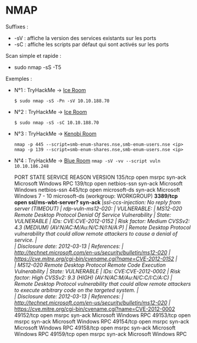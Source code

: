 # NMAP

Suffixes : 
* -sV : affiche la version des services existants sur les ports
* -sC : affiche les scripts par défaut qui sont activés sur les ports

Scan simple et rapide : 
* sudo nmap -sS -T5 <ip>

Exemples : 
* N°1 : TryHackMe -> [Ice Room](https://tryhackme.com/room/ice)

    ```$ sudo nmap -sS -Pn -sV 10.10.188.70```

* N°2 : TryHackMe -> [Ice Room](https://tryhackme.com/room/ice)

    ```$ sudo nmap -sS -sC 10.10.188.70```

* N°3 : TryHackMe -> [Kenobi Room](https://tryhackme.com/room/kenobi)

    ```nmap -p 445 --script=smb-enum-shares.nse,smb-enum-users.nse <ip>```
    ```nmap -p 139 --script=smb-enum-shares.nse,smb-enum-users.nse <ip>```

* N°4 : TryHackMe -> [Blue Room](https://tryhackme.com/room/blue)
    ```nmap -sV -vv --script vuln 10.10.186.248```

    PORT      STATE SERVICE            REASON  VERSION
    135/tcp   open  msrpc              syn-ack Microsoft Windows RPC
    139/tcp   open  netbios-ssn        syn-ack Microsoft Windows netbios-ssn
    445/tcp   open  microsoft-ds       syn-ack Microsoft Windows 7 - 10 microsoft-ds (workgroup: WORKGROUP)
    **3389/tcp  open  ssl/ms-wbt-server? syn-ack**
    |_ssl-ccs-injection: No reply from server (TIMEOUT)
    | rdp-vuln-ms12-020: 
    |   VULNERABLE:
    |   MS12-020 Remote Desktop Protocol Denial Of Service Vulnerability
    |     State: VULNERABLE
    |     IDs:  CVE:CVE-2012-0152
    |     Risk factor: Medium  CVSSv2: 4.3 (MEDIUM) (AV:N/AC:M/Au:N/C:N/I:N/A:P)
    |           Remote Desktop Protocol vulnerability that could allow remote attackers to cause a denial of service.
    |           
    |     Disclosure date: 2012-03-13
    |     References:
    |       http://technet.microsoft.com/en-us/security/bulletin/ms12-020
    |       https://cve.mitre.org/cgi-bin/cvename.cgi?name=CVE-2012-0152
    |   
    |   MS12-020 Remote Desktop Protocol Remote Code Execution Vulnerability
    |     State: VULNERABLE
    |     IDs:  CVE:CVE-2012-0002
    |     Risk factor: High  CVSSv2: 9.3 (HIGH) (AV:N/AC:M/Au:N/C:C/I:C/A:C)
    |           Remote Desktop Protocol vulnerability that could allow remote attackers to execute arbitrary code on the targeted system.
    |           
    |     Disclosure date: 2012-03-13
    |     References:
    |       http://technet.microsoft.com/en-us/security/bulletin/ms12-020
    |_      https://cve.mitre.org/cgi-bin/cvename.cgi?name=CVE-2012-0002
    49152/tcp open  msrpc              syn-ack Microsoft Windows RPC
    49153/tcp open  msrpc              syn-ack Microsoft Windows RPC
    49154/tcp open  msrpc              syn-ack Microsoft Windows RPC
    49158/tcp open  msrpc              syn-ack Microsoft Windows RPC
    49159/tcp open  msrpc              syn-ack Microsoft Windows RPC


